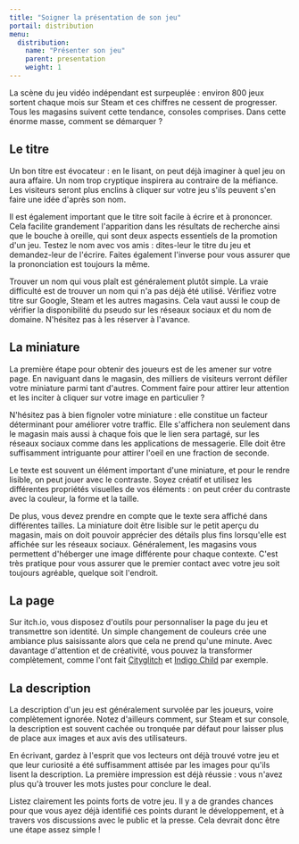 ```yaml
---
title: "Soigner la présentation de son jeu"
portail: distribution
menu:
  distribution:
    name: "Présenter son jeu"
    parent: presentation
    weight: 1
---
```


La scène du jeu vidéo indépendant est surpeuplée : environ 800 jeux sortent chaque mois sur Steam et ces chiffres ne cessent de progresser. Tous les magasins suivent cette tendance, consoles comprises. Dans cette énorme masse, comment se démarquer ?

## Le titre

Un bon titre est évocateur : en le lisant, on peut déjà imaginer à quel jeu on aura affaire. Un nom trop cryptique inspirera au contraire de la méfiance. Les visiteurs seront plus enclins à cliquer sur votre jeu s'ils peuvent s'en faire une idée d'après son nom.

Il est également important que le titre soit facile à écrire et à prononcer. Cela facilite grandement l'apparition dans les résultats de recherche ainsi que le bouche à oreille, qui sont deux aspects essentiels de la promotion d'un jeu. Testez le nom avec vos amis : dites-leur le titre du jeu et demandez-leur de l'écrire. Faites également l'inverse pour vous assurer que la prononciation est toujours la même.

Trouver un nom qui vous plaît est généralement plutôt simple. La vraie difficulté est de trouver un nom qui n'a pas déjà été utilisé. Vérifiez votre titre sur Google, Steam et les autres magasins. Cela vaut aussi le coup de vérifier la disponibilité du pseudo sur les réseaux sociaux et du nom de domaine. N'hésitez pas à les réserver à l'avance.

## La miniature

La première étape pour obtenir des joueurs est de les amener sur votre page. En naviguant dans le magasin, des milliers de visiteurs verront défiler votre miniature parmi tant d'autres. Comment faire pour attirer leur attention et les inciter à cliquer sur votre image en particulier ?

N'hésitez pas à bien fignoler votre miniature : elle constitue un facteur déterminant pour améliorer votre traffic. Elle s'affichera non seulement dans le magasin mais aussi à chaque fois que le lien sera partagé, sur les réseaux sociaux comme dans les applications de messagerie. Elle doit être suffisamment intriguante pour attirer l'oeil en une fraction de seconde.

Le texte est souvent un élément important d'une miniature, et pour le rendre lisible, on peut jouer avec le contraste. Soyez créatif et utilisez les différentes propriétés visuelles de vos éléments : on peut créer du contraste avec la couleur, la forme et la taille.

De plus, vous devez prendre en compte que le texte sera affiché dans différentes tailles. La miniature doit être lisible sur le petit aperçu du magasin, mais on doit pouvoir apprécier des détails plus fins lorsqu'elle est affichée sur les réseaux sociaux. Généralement, les magasins vous permettent d'héberger une image différente pour chaque contexte. C'est très pratique pour vous assurer que le premier contact avec votre jeu soit toujours agréable, quelque soit l'endroit.

## La page

Sur itch.io, vous disposez d'outils pour personnaliser la page du jeu et transmettre son identité. Un simple changement de couleurs crée une ambiance plus saisissante alors que cela ne prend qu'une minute. Avec davantage d'attention et de créativité, vous pouvez la transformer complètement, comme l'ont fait [Cityglitch](https://mindfungus.itch.io/cityglitch) et [Indigo Child](https://metkis.itch.io/indigo-child) par exemple.

## La description

La description d'un jeu est généralement survolée par les joueurs, voire complètement ignorée. Notez d'ailleurs comment, sur Steam et sur console, la description est souvent cachée ou tronquée par défaut pour laisser plus de place aux images et aux avis des utilisateurs.

En écrivant, gardez à l'esprit que vos lecteurs ont déjà trouvé votre jeu et que leur curiosité a été suffisamment attisée par les images pour qu'ils lisent la description. La première impression est déjà réussie : vous n'avez plus qu'à trouver les mots justes pour conclure le deal.

Listez clairement les points forts de votre jeu. Il y a de grandes chances pour que vous ayez déjà identifié ces points durant le développement, et à travers vos discussions avec le public et la presse. Cela devrait donc être une étape assez simple !